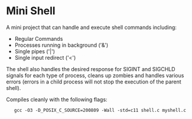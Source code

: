 # Mini Shell
A mini project that can handle and execute shell commands including:
- Regular Commands
- Processes running in background ('&')
- Single pipes ('|')
- Single input redirect ('<') 

The shell also handles the desired response for SIGINT and SIGCHLD signals for each type of process, cleans up zombies and handles various errors (errors in a child process will not stop the execution of the parent shell).

Compiles cleanly with the following flags:

       gcc -O3 -D_POSIX_C_SOURCE=200809 -Wall -std=c11 shell.c myshell.c
